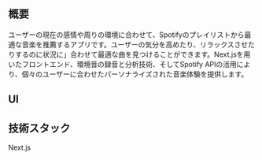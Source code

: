 ## 概要
ユーザーの現在の感情や周りの環境に合わせて、Spotifyのプレイリストから最適な音楽を推薦するアプリです。ユーザーの気分を高めたり、リラックスさせたりするのに状況に」合わせて最適な曲を見つけることができます。Next.jsを用いたフロントエンド、環境音の録音と分析技術、そしてSpotify APIの活用により、個々のユーザーに合わせたパーソナライズされた音楽体験を提供します。

## UI


## 技術スタック
Next.js
